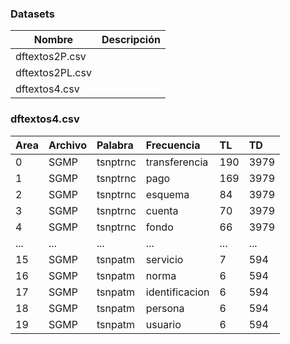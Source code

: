 
### Datasets
|Nombre|Descripción   |
|------|--------------|
| dftextos2P.csv  |   |
| dftextos2PL.csv  |   | 
| dftextos4.csv  |   |

### dftextos4.csv
|Area|Archivo|Palabra|Frecuencia|TL|TD|
|:----|:----|:----|:----|:----|:----|
|0|SGMP|tsnptrnc|transferencia|190|3979|13|
|1|SGMP|tsnptrnc|pago|169|3979|13|
|2|SGMP|tsnptrnc|esquema|84|3979|13|
|3|SGMP|tsnptrnc|cuenta|70|3979|13|
|4|SGMP|tsnptrnc|fondo|66|3979|13|
|...|...|...|...|...|...|...|
|15|SGMP|tsnpatm|servicio|7|594|13|
|16|SGMP|tsnpatm|norma|6|594|13|
|17|SGMP|tsnpatm|identificacion|6|594|13|
|18|SGMP|tsnpatm|persona|6|594|13|
|19|SGMP|tsnpatm|usuario|6|594|13|
